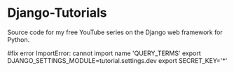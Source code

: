 # Django-Tutorials
Source code for my free YouTube series on the Django web framework for Python.

#fix error ImportError: cannot import name 'QUERY_TERMS'
export DJANGO_SETTINGS_MODULE=tutorial.settings.dev
export SECRET_KEY='*'
